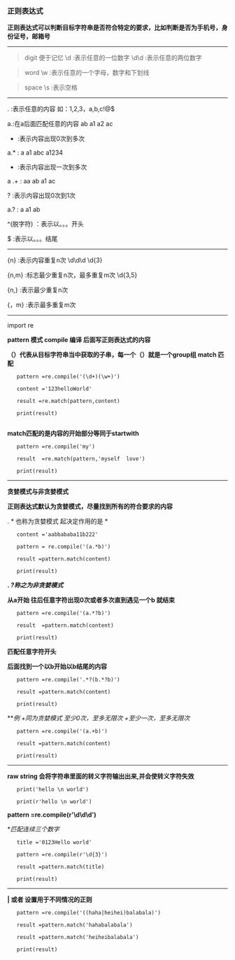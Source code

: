  ### 正则表达式
 
 **正则表达式可以判断目标字符串是否符合特定的要求，比如判断是否为手机号，身份证号，邮箱号**
 
 ---
 
 >digit      便于记忆
   \d :表示任意的一位数字
   \d\d :表示任意的两位数字
   
 >word
   \w :表示任意的一个字母，数字和下划线
   
 >space
   \s :表示空格
   
   ---
 . :表示任意的内容  如：1,2,3，a,b,c!@$
 
  a.:在a后面匹配任意的内容  ab a1 a2 ac
   
   * :表示内容出现0次到多次
   
   a.*  :  a  a1  abc   a1234
   
   + :表示内容出现一次到多次
   
   a .+ :  aa  ab  a1  ac
   
   ? :表示内容出现0次到1次
   
   a.?  :  a    a1   ab
   
   ^(脱字符) ：表示以。。。开头
   
   $ :表示以。。。结尾
   
   ---
  {n} :表示内容重复n次
    \d\d\d
    \d{3}
    
  {n,m} :标志最少重复n次，最多重复m次
    \d{3,5}
    
  {n,} :表示最少重复n次
  
  {，m} :表示最多重复m次
  
  ---
  import  re
  
  **pattern 模式  compile  编译  后面写正则表达式的内容**
  
  **（）代表从目标字符串当中获取的子串，每一个（）就是一个group组  match  匹配**
  ```
     pattern =re.compile('(\d+)(\w+)')
     
     content ='123helloWorld'
     
     result =re.match(pattern,content)
     
     print(result)
      
  ```
  **match匹配的是内容的开始部分等同于startwith**
  ```
     pattern =re.compile('my')
     
     result  =re.match(pattern,'myself  love')
     
     print(result)
  ```
  
  ---
  **贪婪模式与非贪婪模式**
  
  **正则表达式默认为贪婪模式，尽量找到所有的符合要求的内容**
  
   . * 也称为贪婪模式    起决定作用的是 * 
  ```
     content ='aabbababa11b222'
     
     pattern = re.compile('(a.*b)')
     
     result =pattern.match(content)
     
     print(result)
  ```
  **. *?称之为非贪婪模式***
  
  **从a开始 往后任意字符出现0次或者多次直到遇见一个b  就结束**
  ```
     pattern =re.compile('(a.*?b)')
     
     result  =pattern.match(content)
     
     print(result)
  ```
  **匹配任意字符开头**
  
  **后面找到一个以b开始以b结尾的内容**
  ```
     pattern =re.compile('.*?(b.*?b)')
     
     result =pattern.match(content)
     
     print(result)
  ```
  ***例 *+同为贪婪模式  *至少0次，至多无限次  +至少一次，至多无限次***
  ```
     pattern =re.compile('(a.+b)')
     
     result =pattern.match(content)
     
     print(result)
  ```
  
  ---
  **raw  string  会将字符串里面的转义字符输出出来,并会使转义字符失效**
  ```
     print('hello \n world')
     
     print(r'hello \n world')
  ```
  **pattern =re.compile(r'\d\d\d')**
  
  **匹配连续三个数字*
  ```
     title ='0123Hello world'
     
     pattern =re.compile(r'\d{3}')
     
     result =pattern.match(title)
     
     print(result)
  ```
  
  ---
  **| 或者  设置用于不同情况的正则**
  ```
     pattern =re.compile('((haha|heihei)balabala)')
     
     result =pattern.match('hahabalabala')
     
     result =pattern.match('heiheibalabala')
     
     print(result)
  ```
  
